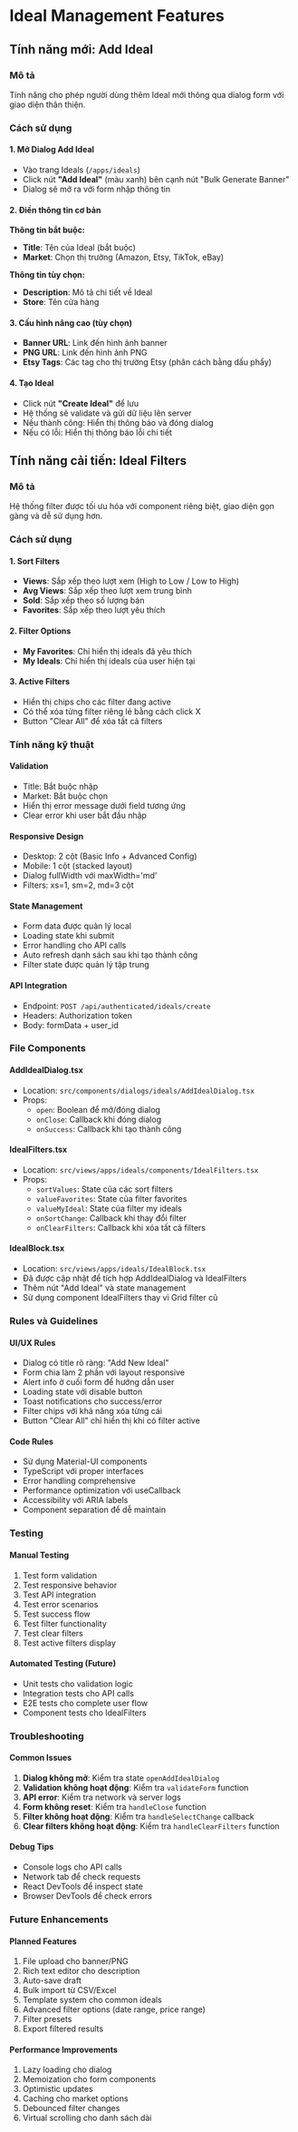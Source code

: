 # Ideal Management Features

## Tính năng mới: Add Ideal

### Mô tả
Tính năng cho phép người dùng thêm Ideal mới thông qua dialog form với giao diện thân thiện.

### Cách sử dụng

#### 1. Mở Dialog Add Ideal
- Vào trang Ideals (`/apps/ideals`)
- Click nút **"Add Ideal"** (màu xanh) bên cạnh nút "Bulk Generate Banner"
- Dialog sẽ mở ra với form nhập thông tin

#### 2. Điền thông tin cơ bản
**Thông tin bắt buộc:**
- **Title**: Tên của Ideal (bắt buộc)
- **Market**: Chọn thị trường (Amazon, Etsy, TikTok, eBay)

**Thông tin tùy chọn:**
- **Description**: Mô tả chi tiết về Ideal
- **Store**: Tên cửa hàng

#### 3. Cấu hình nâng cao (tùy chọn)
- **Banner URL**: Link đến hình ảnh banner
- **PNG URL**: Link đến hình ảnh PNG
- **Etsy Tags**: Các tag cho thị trường Etsy (phân cách bằng dấu phẩy)

#### 4. Tạo Ideal
- Click nút **"Create Ideal"** để lưu
- Hệ thống sẽ validate và gửi dữ liệu lên server
- Nếu thành công: Hiển thị thông báo và đóng dialog
- Nếu có lỗi: Hiển thị thông báo lỗi chi tiết

## Tính năng cải tiến: Ideal Filters

### Mô tả
Hệ thống filter được tối ưu hóa với component riêng biệt, giao diện gọn gàng và dễ sử dụng hơn.

### Cách sử dụng

#### 1. Sort Filters
- **Views**: Sắp xếp theo lượt xem (High to Low / Low to High)
- **Avg Views**: Sắp xếp theo lượt xem trung bình
- **Sold**: Sắp xếp theo số lượng bán
- **Favorites**: Sắp xếp theo lượt yêu thích

#### 2. Filter Options
- **My Favorites**: Chỉ hiển thị ideals đã yêu thích
- **My Ideals**: Chỉ hiển thị ideals của user hiện tại

#### 3. Active Filters
- Hiển thị chips cho các filter đang active
- Có thể xóa từng filter riêng lẻ bằng cách click X
- Button "Clear All" để xóa tất cả filters

### Tính năng kỹ thuật

#### Validation
- Title: Bắt buộc nhập
- Market: Bắt buộc chọn
- Hiển thị error message dưới field tương ứng
- Clear error khi user bắt đầu nhập

#### Responsive Design
- Desktop: 2 cột (Basic Info + Advanced Config)
- Mobile: 1 cột (stacked layout)
- Dialog fullWidth với maxWidth='md'
- Filters: xs=1, sm=2, md=3 cột

#### State Management
- Form data được quản lý local
- Loading state khi submit
- Error handling cho API calls
- Auto refresh danh sách sau khi tạo thành công
- Filter state được quản lý tập trung

#### API Integration
- Endpoint: `POST /api/authenticated/ideals/create`
- Headers: Authorization token
- Body: formData + user_id

### File Components

#### AddIdealDialog.tsx
- Location: `src/components/dialogs/ideals/AddIdealDialog.tsx`
- Props:
  - `open`: Boolean để mở/đóng dialog
  - `onClose`: Callback khi đóng dialog
  - `onSuccess`: Callback khi tạo thành công

#### IdealFilters.tsx
- Location: `src/views/apps/ideals/components/IdealFilters.tsx`
- Props:
  - `sortValues`: State của các sort filters
  - `valueFavorites`: State của filter favorites
  - `valueMyIdeal`: State của filter my ideals
  - `onSortChange`: Callback khi thay đổi filter
  - `onClearFilters`: Callback khi xóa tất cả filters

#### IdealBlock.tsx
- Location: `src/views/apps/ideals/IdealBlock.tsx`
- Đã được cập nhật để tích hợp AddIdealDialog và IdealFilters
- Thêm nút "Add Ideal" và state management
- Sử dụng component IdealFilters thay vì Grid filter cũ

### Rules và Guidelines

#### UI/UX Rules
- Dialog có title rõ ràng: "Add New Ideal"
- Form chia làm 2 phần với layout responsive
- Alert info ở cuối form để hướng dẫn user
- Loading state với disable button
- Toast notifications cho success/error
- Filter chips với khả năng xóa từng cái
- Button "Clear All" chỉ hiển thị khi có filter active

#### Code Rules
- Sử dụng Material-UI components
- TypeScript với proper interfaces
- Error handling comprehensive
- Performance optimization với useCallback
- Accessibility với ARIA labels
- Component separation để dễ maintain

### Testing

#### Manual Testing
1. Test form validation
2. Test responsive behavior
3. Test API integration
4. Test error scenarios
5. Test success flow
6. Test filter functionality
7. Test clear filters
8. Test active filters display

#### Automated Testing (Future)
- Unit tests cho validation logic
- Integration tests cho API calls
- E2E tests cho complete user flow
- Component tests cho IdealFilters

### Troubleshooting

#### Common Issues
1. **Dialog không mở**: Kiểm tra state `openAddIdealDialog`
2. **Validation không hoạt động**: Kiểm tra `validateForm` function
3. **API error**: Kiểm tra network và server logs
4. **Form không reset**: Kiểm tra `handleClose` function
5. **Filter không hoạt động**: Kiểm tra `handleSelectChange` callback
6. **Clear filters không hoạt động**: Kiểm tra `handleClearFilters` function

#### Debug Tips
- Console logs cho API calls
- Network tab để check requests
- React DevTools để inspect state
- Browser DevTools để check errors

### Future Enhancements

#### Planned Features
1. File upload cho banner/PNG
2. Rich text editor cho description
3. Auto-save draft
4. Bulk import từ CSV/Excel
5. Template system cho common ideals
6. Advanced filter options (date range, price range)
7. Filter presets
8. Export filtered results

#### Performance Improvements
1. Lazy loading cho dialog
2. Memoization cho form components
3. Optimistic updates
4. Caching cho market options
5. Debounced filter changes
6. Virtual scrolling cho danh sách dài 